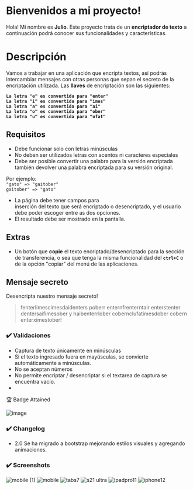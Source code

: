 # Bienvenidos a mi proyecto!

Hola! Mi nombre es **Julio**. Este proyecto trata de un **encriptador de texto** a continuación podrá conocer sus funcionalidades y características.

# Descripción

Vamos a trabajar en una aplicación que encripta textos, así podrás intercambiar mensajes con otras personas que sepan el secreto de la encriptación utilizada. Las **llaves** de encriptación son las siguientes:

**`La letra "e" es convertida para "enter"`  
`La letra "i" es convertida para "imes"`  
`La letra "a" es convertida para "ai"`  
`La letra "o" es convertida para "ober"`  
`La letra "u" es convertida para "ufat"`**

## Requisitos

- Debe funcionar solo con letras minúsculas  
- No deben ser utilizados letras con acentos ni caracteres especiales  
- Debe ser posible convertir una palabra para la versión encriptada también devolver una palabra encriptada para su versión original.

Por ejemplo:  
`"gato" => "gaitober"`  
`gaitober" => "gato"`

-   La página debe tener campos para  
    inserción del texto que será encriptado o desencriptado, y el usuario debe poder escoger entre as dos opciones.
-   El resultado debe ser mostrado en la pantalla.

## Extras

- Un botón que **copie** el texto encriptado/desencriptado para la sección de transferencia, o sea que tenga la misma funcionalidad del **`ctrl+C`** o de la opción "copiar" del menú de las aplicaciones.

## Mensaje secreto

Desencripta nuestro mensaje secreto!

> fenterlimescimesdaidenters poberr enternfrenterntair enterstenter
> dentersaifimesober y haibenterrlober cobernclufatimesdober cobern
> enterximestober!

### ✔️  Validaciones

-   Captura de texto únicamente en minúsculas
-   Si el texto ingresado fuera en mayúsculas, se convierte automáticamente a minúsculas.
-   No se aceptan números
-   No permite encriptar / desencriptar si el textarea de captura se encuentra vacío.
-   

🏆 Badge Attained

![image](https://user-images.githubusercontent.com/48032098/212504650-e1aed67c-db1a-45e1-aa47-df5bf4482da6.png)

### ✔️  Changelog

-   2.0 Se ha migrado a bootstrap mejorando estilos visuales y agregando animaciones.

### ✔️  Screenshots


![mobile (1)](https://user-images.githubusercontent.com/48032098/212931329-d4d71ae8-5c9e-4699-ac62-e803fd7b31d3.png)
![mobile](https://user-images.githubusercontent.com/48032098/212931341-e8d6dddb-0878-4151-88d1-2a3645bb61a5.png)
![tabs7](https://user-images.githubusercontent.com/48032098/212931372-14d5fabe-a74a-4895-b8e9-bb36d5ba279a.png)
![s21 ultra](https://user-images.githubusercontent.com/48032098/212931392-230494ca-2111-47c5-ae7e-c4fde5d2deea.png)
![ipadpro11](https://user-images.githubusercontent.com/48032098/212931416-2e8893c1-8e25-4477-bd46-8900930547f2.png)
![iphone12](https://user-images.githubusercontent.com/48032098/212931439-8e22d0e1-0a55-4c85-873a-2b6f7679fc12.png)



